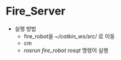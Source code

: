 # Fire_Server
- 실행 방법
  - fire_robot을 *~/catkin_ws/src/* 로 이동
  - cm
  - *rosrun fire_robot rosqt* 명령어 실행
